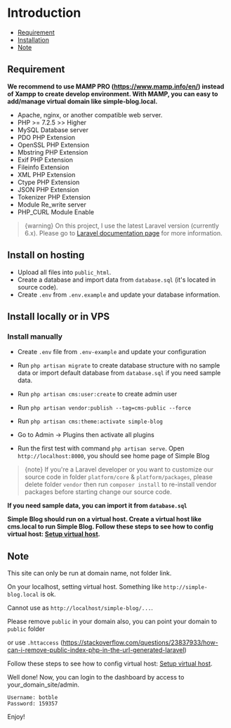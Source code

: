 # Introduction
- [Requirement](#requirement)
- [Installation](#installation)
- [Note](#note)

<a name="requirement"></a>
## Requirement

**We recommend to use MAMP PRO (https://www.mamp.info/en/) instead of Xampp to create develop environment. With MAMP, you can easy to add/manage virtual domain like simple-blog.local.**

- Apache, nginx, or another compatible web server.
- PHP >= 7.2.5 >> Higher
- MySQL Database server
- PDO PHP Extension
- OpenSSL PHP Extension
- Mbstring PHP Extension
- Exif PHP Extension
- Fileinfo Extension
- XML PHP Extension
- Ctype PHP Extension
- JSON PHP Extension
- Tokenizer PHP Extension
- Module Re_write server
- PHP_CURL Module Enable

>  {warning} On this project, I use the latest Laravel version (currently 6.x). Please go to [Laravel documentation page](https://laravel.com/docs) for more information.

<a name="installation"></a>
## Install on hosting

- Upload all files into `public_html`.
- Create a database and import data from `database.sql` (it's located in source code).
- Create `.env` from `.env.example` and update your database information.

## Install locally or in VPS

### Install manually

* Create `.env` file from `.env-example` and update your configuration

* Run `php artisan migrate` to create database structure with no sample data or import default database from `database.sql` if you need sample data.

* Run `php artisan cms:user:create` to create admin user

* Run `php artisan vendor:publish --tag=cms-public --force`

* Run `php artisan cms:theme:activate simple-blog`

* Go to Admin -> Plugins then activate all plugins

* Run the first test with command `php artisan serve`. Open `http://localhost:8000`, you should see home page of Simple Blog

> {note} If you're a Laravel developer or you want to customize our source code in folder `platform/core` & `platform/packages`, 
> please delete folder `vendor` then run `composer install` to re-install vendor packages before starting change our source code.

**If you need sample data, you can import it from `database.sql`**

**Simple Blog should run on a virtual host. Create a virtual host like cms.local to run Simple Blog. Follow these steps to see how to config virtual host: [Setup virtual host](/simple-blog/2.3/virtualhost).** 

<a name="note"></a>
## Note

This site can only be run at domain name, not folder link.

On your localhost, setting virtual host. Something like `http://simple-blog.local` is ok.

Cannot use as `http://localhost/simple-blog/...`.

Please remove `public` in your domain also, you can point your domain to `public` folder

or use `.httaccess` (https://stackoverflow.com/questions/23837933/how-can-i-remove-public-index-php-in-the-url-generated-laravel)

Follow these steps to see how to config virtual host: [Setup virtual host](/simple-blog/1.0/virtualhost).

Well done! Now, you can login to the dashboard by access to your_domain_site/admin.

    Username: botble
    Password: 159357

Enjoy!
